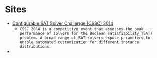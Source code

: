 # Sites

- [Configurable SAT Solver Challenge (CSSC) 2014](http://aclib.net/cssc2014/)
  - `CSSC 2014 is a competitive event that assesses the peak performance of solvers for the Boolean satisfiability (SAT) problem. A broad range of SAT solvers expose parameters to enable automated customization for different instance distributions.`
- 